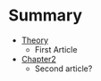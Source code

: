 # Summary

* [Theory](chapter1.md)
   * First Article
* [Chapter2](theory.md)
   * Second article?

